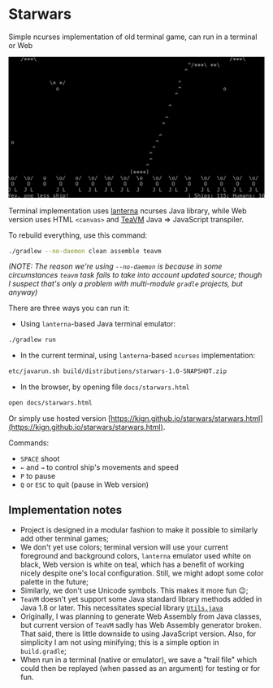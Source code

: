 # Starwars
Simple ncurses implementation of old terminal game, can run in a terminal or Web

![Starwars screenshot](https://github.com/kign/starwars/blob/master/etc/Starwars-80x24.png?raw=true "Starwars screenshot" )

Terminal implementation uses [lanterna](https://github.com/mabe02/lanterna/blob/master/docs/contents.md) ncurses Java
library, while Web version uses HTML `<canvas>` and [TeaVM](http://teavm.org/) Java => JavaScript transpiler. 

To rebuild everything, use this command:

```bash
./gradlew --no-daemon clean assemble teavm
```

_(NOTE: The reason we're using `--no-daemon` is because in some circumstances `teavm` task fails to take into account updated source;
though I suspect that's only a problem with multi-module `gradle` projects, but anyway)_

There are three ways you can run it:

 * Using `lanterna`-based Java terminal emulator:

```bash
./gradlew run
```

 * In the current terminal, using `lanterna`-based `ncurses` implementation:

```bash
etc/javarun.sh build/distributions/starwars-1.0-SNAPSHOT.zip
```

 * In the browser, by opening file `docs/starwars.html`

```bash
open docs/starwars.html
```

Or simply use hosted version [https://kign.github.io/starwars/starwars.html](https://kign.github.io/starwars/starwars.html).

Commands:

 * `SPACE` shoot
 * `←` and `→` to control ship's movements and speed
 * `P` to pause
 * `Q` or `ESC` to quit (pause in Web version)

## Implementation notes

 * Project is designed in a modular fashion to make it possible to similarly add other terminal games;
 * We don't yet use colors; terminal version will use your current foreground and background colors, `lanterna` emulator used white on black, Web version is white on
   teal, which has a benefit of working nicely despite one's local configuration. Still, we might adopt some color palette in the future;
 * Similarly, we don't use Unicode symbols. This makes it more fun :wink:;
 * `TeaVM` doesn't yet support some Java standard library methods added in Java 1.8 or later. This necessitates special library [`Utils.java`](https://github.com/kign/starwars/blob/master/src/main/java/net/inet_lab/terminal_games/common/Utils.java)
 * Originally, I was planning to generate Web Assembly from Java classes, but current version of `TeaVM` sadly has Web Assembly generator broken. That said, there is little downside to using JavaScript version. Also, for simplicity I am not using
   minifying; this is a simple option in `build.gradle`;
 * When run in a terminal (native or emulator), we save a "trail file" which could then be replayed (when passed as an argument) for testing or for fun.